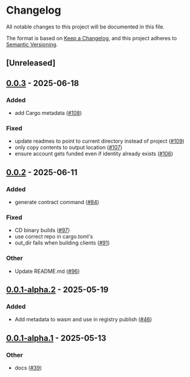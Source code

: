 # Changelog

All notable changes to this project will be documented in this file.

The format is based on [Keep a Changelog](https://keepachangelog.com/en/1.0.0/),
and this project adheres to [Semantic Versioning](https://semver.org/spec/v2.0.0.html).

## [Unreleased]

## [0.0.3](https://github.com/AhaLabs/scaffold-stellar/compare/stellar-scaffold-cli-v0.0.2...stellar-scaffold-cli-v0.0.3) - 2025-06-18

### Added

- add Cargo metadata ([#108](https://github.com/AhaLabs/scaffold-stellar/pull/108))

### Fixed

- update readmes to point to current directory instead of project ([#109](https://github.com/AhaLabs/scaffold-stellar/pull/109))
- only copy contents to output location ([#107](https://github.com/AhaLabs/scaffold-stellar/pull/107))
- ensure account gets funded even if identity already exists ([#106](https://github.com/AhaLabs/scaffold-stellar/pull/106))

## [0.0.2](https://github.com/AhaLabs/scaffold-stellar/compare/stellar-scaffold-cli-v0.0.1...stellar-scaffold-cli-v0.0.2) - 2025-06-11

### Added

- generate contract command ([#84](https://github.com/AhaLabs/scaffold-stellar/pull/84))

### Fixed

- CD binary builds  ([#97](https://github.com/AhaLabs/scaffold-stellar/pull/97))
- use correct repo in cargo.toml's
- out_dir fails when building clients ([#91](https://github.com/AhaLabs/scaffold-stellar/pull/91))

### Other

- Update README.md ([#96](https://github.com/AhaLabs/scaffold-stellar/pull/96))

## [0.0.1-alpha.2](https://github.com/AhaLabs/scaffold-stellar/compare/stellar-scaffold-cli-v0.0.1-alpha.1...stellar-scaffold-cli-v0.0.1-alpha.2) - 2025-05-19

### Added

- Add metadata to wasm and use in registry publish ([#46](https://github.com/AhaLabs/scaffold-stellar/pull/46))

## [0.0.1-alpha.1](https://github.com/AhaLabs/scaffold-stellar/compare/stellar-scaffold-cli-v0.0.1-alpha...stellar-scaffold-cli-v0.0.1-alpha.1) - 2025-05-13

### Other

- docs ([#39](https://github.com/AhaLabs/scaffold-stellar/pull/39))

